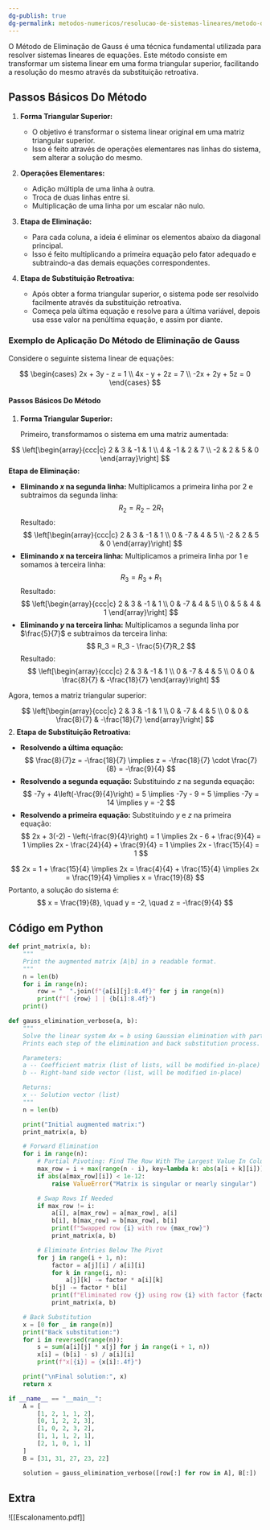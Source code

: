 ```yaml
---
dg-publish: true
dg-permalink: metodos-numericos/resolucao-de-sistemas-lineares/metodo-de-eliminacao-de-gauss
---
```


O Método de Eliminação de Gauss é uma técnica fundamental utilizada para resolver sistemas lineares de equações. Este método consiste em transformar um sistema linear em uma forma triangular superior, facilitando a resolução do mesmo através da substituição retroativa.

## Passos Básicos Do Método

1. **Forma Triangular Superior:**
   - O objetivo é transformar o sistema linear original em uma matriz triangular superior.
   - Isso é feito através de operações elementares nas linhas do sistema, sem alterar a solução do mesmo.

2. **Operações Elementares:**
   - Adição múltipla de uma linha à outra.
   - Troca de duas linhas entre si.
   - Multiplicação de uma linha por um escalar não nulo.

3. **Etapa de Eliminação:**
   - Para cada coluna, a ideia é eliminar os elementos abaixo da diagonal principal.
   - Isso é feito multiplicando a primeira equação pelo fator adequado e subtraindo-a das demais equações correspondentes.

4. **Etapa de Substituição Retroativa:**
   - Após obter a forma triangular superior, o sistema pode ser resolvido facilmente através da substituição retroativa.
   - Começa pela última equação e resolve para a última variável, depois usa esse valor na penúltima equação, e assim por diante.

### Exemplo de Aplicação Do Método de Eliminação de Gauss

Considere o seguinte sistema linear de equações:

$$
\begin{cases}
2x + 3y - z = 1 \\
4x - y + 2z = 7 \\
-2x + 2y + 5z = 0
\end{cases}
$$

#### Passos Básicos Do Método

1. **Forma Triangular Superior:**

   Primeiro, transformamos o sistema em uma matriz aumentada:

$$
\left[\begin{array}{ccc|c}
2 & 3 & -1 & 1 \\
4 & -1 & 2 & 7 \\
-2 & 2 & 5 & 0
\end{array}\right]
$$
   **Etapa de Eliminação:**

   - **Eliminando $x$ na segunda linha:**
     Multiplicamos a primeira linha por 2 e subtraímos da segunda linha:
$$
R_2 = R_2 - 2R_1
$$
    Resultado:
$$
\left[\begin{array}{ccc|c}
2 & 3 & -1 & 1 \\
0 & -7 & 4 & 5 \\
-2 & 2 & 5 & 0
\end{array}\right]
$$
   - **Eliminando $x$ na terceira linha:**
     Multiplicamos a primeira linha por 1 e somamos à terceira linha:
$$
R_3 = R_3 + R_1
$$
    Resultado:
$$
\left[\begin{array}{ccc|c}
2 & 3 & -1 & 1 \\
0 & -7 & 4 & 5 \\
0 & 5 & 4 & 1
\end{array}\right]
$$
   - **Eliminando $y$ na terceira linha:**
     Multiplicamos a segunda linha por $\frac{5}{7}$ e subtraímos da terceira linha:
$$
R_3 = R_3 - \frac{5}{7}R_2
$$
    Resultado:
$$
\left[\begin{array}{ccc|c}
2 & 3 & -1 & 1 \\
0 & -7 & 4 & 5 \\
0 & 0 & \frac{8}{7} & -\frac{18}{7}
\end{array}\right]
$$

   Agora, temos a matriz triangular superior:

$$
\left[\begin{array}{ccc|c}
2 & 3 & -1 & 1 \\
0 & -7 & 4 & 5 \\
0 & 0 & \frac{8}{7} & -\frac{18}{7}
\end{array}\right]
$$
2. **Etapa de Substituição Retroativa:**

   - **Resolvendo a última equação:**
$$
\frac{8}{7}z = -\frac{18}{7} \implies z = -\frac{18}{7} \cdot \frac{7}{8} = -\frac{9}{4}
$$
   - **Resolvendo a segunda equação:**
     Substituindo $z$ na segunda equação:
$$
-7y + 4\left(-\frac{9}{4}\right) = 5 \implies -7y - 9 = 5 \implies -7y = 14 \implies y = -2
$$
   - **Resolvendo a primeira equação:**
     Substituindo $y$ e $z$ na primeira equação:
$$
2x + 3(-2) - \left(-\frac{9}{4}\right) = 1 \implies 2x - 6 + \frac{9}{4} = 1 \implies 2x - \frac{24}{4} + \frac{9}{4} = 1 \implies 2x - \frac{15}{4} = 1
$$

$$
2x = 1 + \frac{15}{4} \implies 2x = \frac{4}{4} + \frac{15}{4} \implies 2x = \frac{19}{4} \implies x = \frac{19}{8}
$$
	Portanto, a solução do sistema é:
$$
x = \frac{19}{8}, \quad y = -2, \quad z = -\frac{9}{4}
$$

## Código em Python

```python
def print_matrix(a, b):
    """
    Print the augmented matrix [A|b] in a readable format.
    """
    n = len(b)
    for i in range(n):
        row = "  ".join(f"{a[i][j]:8.4f}" for j in range(n))
        print(f"[ {row} ] | {b[i]:8.4f}")
    print()

def gauss_elimination_verbose(a, b):
    """
    Solve the linear system Ax = b using Gaussian elimination with partial pivoting.
    Prints each step of the elimination and back substitution process.

    Parameters:
    a -- Coefficient matrix (list of lists, will be modified in-place)
    b -- Right-hand side vector (list, will be modified in-place)

    Returns:
    x -- Solution vector (list)
    """
    n = len(b)

    print("Initial augmented matrix:")
    print_matrix(a, b)

	# Forward Elimination
    for i in range(n):
		# Partial Pivoting: Find The Row With The Largest Value In Column I
        max_row = i + max(range(n - i), key=lambda k: abs(a[i + k][i]))
        if abs(a[max_row][i]) < 1e-12:
            raise ValueError("Matrix is singular or nearly singular")

		# Swap Rows If Needed
        if max_row != i:
            a[i], a[max_row] = a[max_row], a[i]
            b[i], b[max_row] = b[max_row], b[i]
            print(f"Swapped row {i} with row {max_row}")
            print_matrix(a, b)

		# Eliminate Entries Below The Pivot
        for j in range(i + 1, n):
            factor = a[j][i] / a[i][i]
            for k in range(i, n):
                a[j][k] -= factor * a[i][k]
            b[j] -= factor * b[i]
            print(f"Eliminated row {j} using row {i} with factor {factor:.4f}")
            print_matrix(a, b)

	# Back Substitution
    x = [0 for _ in range(n)]
    print("Back substitution:")
    for i in reversed(range(n)):
        s = sum(a[i][j] * x[j] for j in range(i + 1, n))
        x[i] = (b[i] - s) / a[i][i]
        print(f"x[{i}] = {x[i]:.4f}")

    print("\nFinal solution:", x)
    return x

if __name__ == "__main__":
    A = [
        [1, 2, 1, 1, 2],
        [0, 1, 2, 2, 3],
        [1, 0, 2, 3, 2],
        [1, 1, 1, 2, 1],
        [2, 1, 0, 1, 1]
    ]
    B = [31, 31, 27, 23, 22]

    solution = gauss_elimination_verbose([row[:] for row in A], B[:])
```

## Extra

![[Escalonamento.pdf]]
